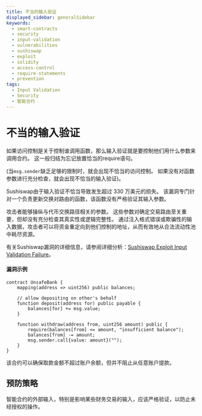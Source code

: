 ```yaml
---
title: 不当的输入验证
displayed_sidebar: generalSidebar
keywords:
  - smart-contracts
  - security
  - input-validation
  - vulnerabilities
  - sushiswap
  - exploit
  - solidity
  - access-control
  - require-statements
  - prevention
tags:
  - Input Validation
  - Security
  - 智能合约
---
```


# 不当的输入验证

如果访问控制是关于控制谁调用函数，那么输入验证就是要控制他们用什么参数来调用合约。 这一般归结为忘记放置恰当的require语句。

(当`msg.sender`缺乏足够的限制时，就会出现不恰当的访问控制。 如果没有对函数参数进行充分检查，就会出现不恰当的输入验证)。

Sushiswap由于输入验证不恰当导致发生超过 330 万美元的损失。 该漏洞专门针对一个负责更新交换对路由的函数，该函数没有严格验证其输入参数。

攻击者能够操纵与代币交换路径相关的参数。 这些参数对确定交易路由至关重要，但却没有充分检查其真实性或逻辑完整性。 通过注入格式错误或欺骗性的输入数据，攻击者可以将资金重定向到他们控制的地址，从而有效地从合法流动性池中耗尽资源。

有关Sushiswap漏洞的详细信息，请参阅详细分析：[Sushiswap Exploit Input Validation Failure](https://cointelegraph.com/news/sushiswap-approval-bug-leads-to-3-3-million-exploit)。

#### 漏洞示例

```solidity
contract UnsafeBank {
    mapping(address => uint256) public balances;

    // allow depositing on other's behalf
    function deposit(address for) public payable {
        balances[for] += msg.value;
    }

    function withdraw(address from, uint256 amount) public {
        require(balances[from] <= amount, "insufficient balance");
        balances[from] -= amount;
        msg.sender.call{value: amount}("");
    }
}
```

该合约可以确保取款金额不超过账户余额，但并不阻止从任意账户提款。

## 预防策略

智能合约的外部输入，特别是影响某些财务交易的输入，应该严格验证，以防止未经授权的操作。